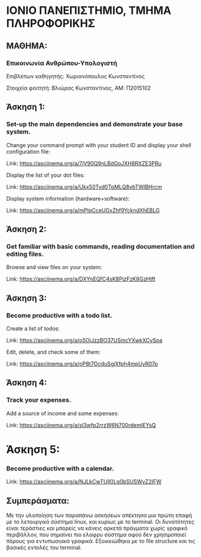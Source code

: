 # ΙΟΝΙΟ ΠΑΝΕΠΙΣΤΗΜΙΟ, ΤΜΗΜΑ ΠΛΗΡΟΦΟΡΙΚΗΣ 
## ΜΑΘΗΜΑ:
### Επικοινωνία Ανθρώπου-Υπολογιστή 

Επιβλέπων καθηγητής: Χωριανόπουλος Κωνσταντίνος 

Στοιχεία φοιτητή:
Βλιώρας Κωνσταντίνος, ΑΜ: Π2015102

## Άσκηση 1:

### Set-up the main dependencies and demonstrate your base system.
 
 Change your command prompt with your student ID and display your shell configuration file:
 
 Link: https://asciinema.org/a/7jV90Q9nLBdGoJXH8RXZE3PRu 
 
 Display the list of your dot files:

 Link: https://asciinema.org/a/Ukx50Tvd0TpMLQ8vbTWlBHrcm
 
 
 Display system information (hardware+software):
 
 Link: https://asciinema.org/a/mPlpCceUGxZhf9YckndXhEBLG
 
 ## Άσκηση 2:
 
 ### Get familiar with basic commands, reading documentation and editing files.
 
 Browse and view files on your system:
 
 Link: https://asciinema.org/a/DXYnEQfC4sK8PjzFzK8GzHtft
 
 ## Άσκηση 3:
 
 ### Become productive with a todo list.
  
 Create a list of todos:
 
 Link: https://asciinema.org/a/o5OiJzzBO37USmcYXwkXCySpa
 
 Edit, delete, and check some of them:
 
 Link: https://asciinema.org/a/oP8t7OcduSgjXfph4mpUvR07p
 
 ## Άσκηση 4:
 
 ### Track your expenses.
 
 Add a source of income and some expenses:
 
 Link: https://asciinema.org/a/sl3wfp2rrzW6N700rdemIEYsQ
 
 # Άσκηση 5: 
 
 ### Become productive with a calendar.
 
 Link: https://asciinema.org/a/NJLkCwTUlI0Lg0bSUSWvZ2IFW
 
 ## Συμπεράσματα:
 
 Με την υλοποίηση των παραπάνω ασκήσεων απέκτησα μια πρώτη επαφή με το λετουργικό σύστημα linux, και κυρίως με το terminal. Οι δυνατότητες είναι τεράστιες και μπορείς να κάνεις αρκετά πράγματα χωρίς γραφικό περιβάλλον, που σημαίνει πιο ελαφρυ σύστημα αφού δεν χρησιμοποιεί πόρους για εντυπωσιακά γραφικά. Εξοικειώθηκα με το file structure και τις βασικές εντολές του terminal.
